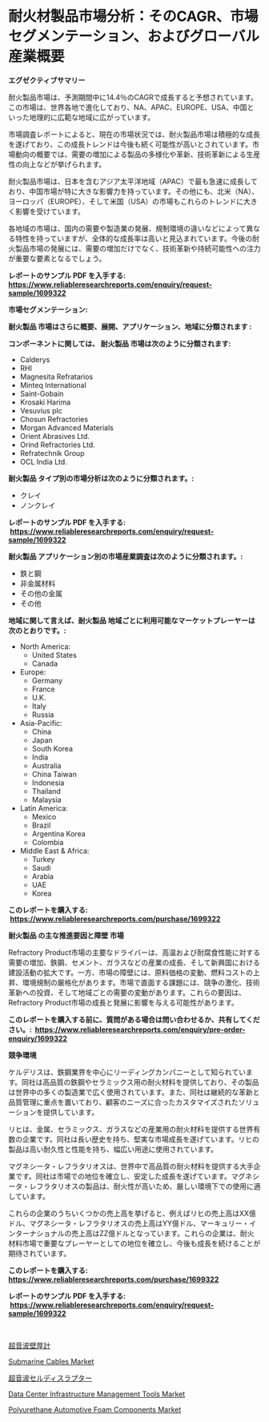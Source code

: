 <p><h1>耐火材製品市場分析：そのCAGR、市場セグメンテーション、およびグローバル産業概要</h1></p><p><strong>エグゼクティブサマリー</strong></p>
<p><p>耐火製品市場は、予測期間中に14.4％のCAGRで成長すると予想されています。この市場は、世界各地で進化しており、NA、APAC、EUROPE、USA、中国といった地理的に広範な地域に広がっています。 </p><p>市場調査レポートによると、現在の市場状況では、耐火製品市場は積極的な成長を遂げており、この成長トレンドは今後も続く可能性が高いとされています。市場動向の概要では、需要の増加による製品の多様化や革新、技術革新による生産性の向上などが挙げられます。</p><p>耐火製品市場は、日本を含むアジア太平洋地域（APAC）で最も急速に成長しており、中国市場が特に大きな影響力を持っています。その他にも、北米（NA）、ヨーロッパ（EUROPE）、そして米国（USA）の市場もこれらのトレンドに大きく影響を受けています。</p><p>各地域の市場は、国内の需要や製造業の発展、規制環境の違いなどによって異なる特性を持っていますが、全体的な成長率は高いと見込まれています。今後の耐火製品市場の発展には、需要の増加だけでなく、技術革新や持続可能性への注力が重要な要素となるでしょう。</p></p>
<p><strong>レポートのサンプル PDF を入手する: <a href="https://www.reliableresearchreports.com/enquiry/request-sample/1699322">https://www.reliableresearchreports.com/enquiry/request-sample/1699322</a></strong></p>
<p><strong>市場セグメンテーション:</strong></p>
<p><strong> 耐火製品 市場はさらに概要、展開、アプリケーション、地域に分類されます :</strong></p>
<p><strong>コンポーネントに関しては、 耐火製品 市場は次のように分類されます: &nbsp;</strong></p>
<p><ul><li>Calderys</li><li>RHI</li><li>Magnesita Refratarios</li><li>Minteq International</li><li>Saint-Gobain</li><li>Krosaki Harima</li><li>Vesuvius plc</li><li>Chosun Refractories</li><li>Morgan Advanced Materials</li><li>Orient Abrasives Ltd.</li><li>Orind Refractories Ltd.</li><li>Refratechnik Group</li><li>OCL India Ltd.</li></ul></p>
<p><strong> 耐火製品 タイプ別の市場分析は次のように分類されます。:</strong></p>
<p><ul><li>クレイ</li><li>ノンクレイ</li></ul></p>
<p><strong>レポートのサンプル PDF を入手する: &nbsp;<a href="https://www.reliableresearchreports.com/enquiry/request-sample/1699322">https://www.reliableresearchreports.com/enquiry/request-sample/1699322</a></strong></p>
<p><strong> 耐火製品 アプリケーション別の市場産業調査は次のように分類されます。:</strong></p>
<p><ul><li>鉄と鋼</li><li>非金属材料</li><li>その他の金属</li><li>その他</li></ul></p>
<p><strong>地域に関して言えば、耐火製品 地域ごとに利用可能なマーケットプレーヤーは次のとおりです。:</strong></p>
<p><ul>
    <li>
        North America:
        <ul>
            <li>United States</li>
            <li>Canada</li>
        </ul>
    </li>
    <li>
        Europe:
        <ul>
            <li>Germany</li>
            <li>France</li>
            <li>U.K.</li>
            <li>Italy</li>
            <li>Russia</li>
        </ul>
    </li>
    <li>
        Asia-Pacific:
        <ul>
            <li>China</li>
            <li>Japan</li>
            <li>South Korea</li>
            <li>India</li>
            <li>Australia</li>
            <li>China Taiwan</li>
            <li>Indonesia</li>
            <li>Thailand</li>
            <li>Malaysia</li>
        </ul>
    </li>
    <li>
        Latin America:
        <ul>
            <li>Mexico</li>
            <li>Brazil</li>
            <li>Argentina Korea</li>
            <li>Colombia</li>
        </ul>
    </li>
    <li>
        Middle East & Africa:
        <ul>
            <li>Turkey</li>
            <li>Saudi</li>
            <li>Arabia</li>
            <li>UAE</li>
            <li>Korea</li>
        </ul>
    </li>
    </ul></p>
<p><strong>このレポートを購入する: &nbsp;<a href="https://www.reliableresearchreports.com/purchase/1699322">https://www.reliableresearchreports.com/purchase/1699322</a></strong></p>
<p><strong>耐火製品 の主な推進要因と障壁 市場</strong></p>
<p><p>Refractory Product市場の主要なドライバーは、高温および耐腐食性能に対する需要の増加、鉄鋼、セメント、ガラスなどの産業の成長、そして新興国における建設活動の拡大です。一方、市場の障壁には、原料価格の変動、燃料コストの上昇、環境規制の厳格化があります。市場で直面する課題には、競争の激化、技術革新への投資、そして地域ごとの需要の変動があります。これらの要因は、Refractory Product市場の成長と発展に影響を与える可能性があります。</p></p>
<p><strong>このレポートを購入する前に、質問がある場合は問い合わせるか、共有してください。:&nbsp; <a href="https://www.reliableresearchreports.com/enquiry/pre-order-enquiry/1699322">https://www.reliableresearchreports.com/enquiry/pre-order-enquiry/1699322</a></strong></p>
<p><strong>競争環境</strong></p>
<p><p>ケルデリスは、鉄鋼業界を中心にリーディングカンパニーとして知られています。同社は高品質の鉄鋼やセラミックス用の耐火材料を提供しており、その製品は世界中の多くの製造業で広く使用されています。また、同社は継続的な革新と品質管理に重点を置いており、顧客のニーズに合ったカスタマイズされたソリューションを提供しています。</p><p>リヒは、金属、セラミックス、ガラスなどの産業用の耐火材料を提供する世界有数の企業です。同社は長い歴史を持ち、堅実な市場成長を遂げています。リヒの製品は高い耐久性と性能を持ち、幅広い用途に使用されています。</p><p>マグネシータ・レフラタリオスは、世界中で高品質の耐火材料を提供する大手企業です。同社は市場での地位を確立し、安定した成長を遂げています。マグネシータ・レフラタリオスの製品は、耐火性が高いため、厳しい環境下での使用に適しています。</p><p>これらの企業のうちいくつかの売上高を挙げると、例えばリヒの売上高はXX億ドル、マグネシータ・レフラタリオスの売上高はYY億ドル、マーキュリー・インターナショナルの売上高はZZ億ドルとなっています。これらの企業は、耐火材料市場で重要なプレーヤーとしての地位を確立し、今後も成長を続けることが期待されています。</p></p>
<p><strong>このレポートを購入する: &nbsp; <a href="https://www.reliableresearchreports.com/purchase/1699322">https://www.reliableresearchreports.com/purchase/1699322</a></strong></p>
<p><strong>レポートのサンプル PDF を入手する: &nbsp;<a href="https://www.reliableresearchreports.com/enquiry/request-sample/1699322">https://www.reliableresearchreports.com/enquiry/request-sample/1699322</a></strong><strong></strong></p>
<p>&nbsp;</p>
<p><p><a href="https://github.com/bevdtkn4419963/Market-Research-Report-List-1/blob/main/3152675190932.md">超音波壁厚計</a></p><p><a href="https://github.com/prosalinda88/Market-Research-Report-List-3/blob/main/submarine-cables-market.md">Submarine Cables Market</a></p><p><a href="https://github.com/lababdou/Market-Research-Report-List-2/blob/main/7020085190931.md">超音波セルディスラプター</a></p><p><a href="https://issuu.com/reportprime-2/docs/data-center-infrastructure-management-tools-market">Data Center Infrastructure Management Tools Market</a></p><p><a href="https://issuu.com/reportprime-2/docs/polyurethane-automotive-foam-components-market-siz">Polyurethane Automotive Foam Components Market</a></p></p>